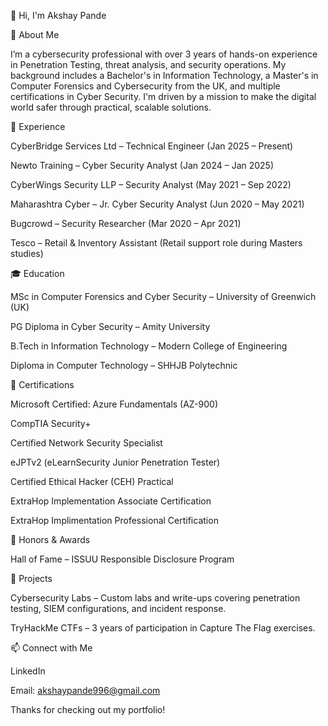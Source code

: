 👋 Hi, I'm Akshay Pande


📌 About Me 

I’m a cybersecurity professional with over 3 years of hands-on experience in Penetration Testing, threat analysis, and security operations. My background includes a Bachelor's in Information Technology, a Master's in Computer Forensics and Cybersecurity from the UK, and multiple certifications in Cyber Security. I'm driven by a mission to make the digital world safer through practical, scalable solutions.

💼 Experience

CyberBridge Services Ltd – Technical Engineer (Jan 2025 – Present)

Newto Training – Cyber Security Analyst (Jan 2024 – Jan 2025)

CyberWings Security LLP – Security Analyst (May 2021 – Sep 2022)

Maharashtra Cyber – Jr. Cyber Security Analyst (Jun 2020 – May 2021)

Bugcrowd – Security Researcher (Mar 2020 – Apr 2021)

Tesco – Retail & Inventory Assistant (Retail support role during Masters studies)

🎓 Education

MSc in Computer Forensics and Cyber Security – University of Greenwich (UK)

PG Diploma in Cyber Security – Amity University

B.Tech in Information Technology – Modern College of Engineering

Diploma in Computer Technology – SHHJB Polytechnic

📜 Certifications

Microsoft Certified: Azure Fundamentals (AZ-900)

CompTIA Security+

Certified Network Security Specialist

eJPTv2 (eLearnSecurity Junior Penetration Tester)

Certified Ethical Hacker (CEH) Practical

ExtraHop Implementation Associate Certification

ExtraHop Implimentation Professional Certification

🏅 Honors & Awards

Hall of Fame – ISSUU Responsible Disclosure Program

🚀 Projects



Cybersecurity Labs – Custom labs and write-ups covering penetration testing, SIEM configurations, and incident response.

TryHackMe CTFs – 3 years of participation in Capture The Flag exercises.



📫 Connect with Me

LinkedIn

Email: akshaypande996@gmail.com

Thanks for checking out my portfolio!

